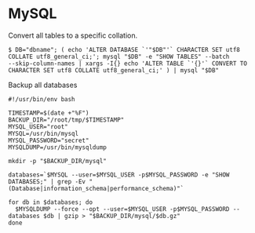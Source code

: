 # MySQL

Convert all tables to a specific collation.

    $ DB="dbname"; ( echo 'ALTER DATABASE `'"$DB"'` CHARACTER SET utf8
    COLLATE utf8_general_ci;'; mysql "$DB" -e "SHOW TABLES" --batch
    --skip-column-names | xargs -I{} echo 'ALTER TABLE `'{}'` CONVERT TO
    CHARACTER SET utf8 COLLATE utf8_general_ci;' ) | mysql "$DB"

Backup all databases

    #!/usr/bin/env bash

    TIMESTAMP=$(date +"%F")
    BACKUP_DIR="/root/tmp/$TIMESTAMP"
    MYSQL_USER="root"
    MYSQL=/usr/bin/mysql
    MYSQL_PASSWORD="secret"
    MYSQLDUMP=/usr/bin/mysqldump

    mkdir -p "$BACKUP_DIR/mysql"

    databases=`$MYSQL --user=$MYSQL_USER -p$MYSQL_PASSWORD -e "SHOW DATABASES;" | grep -Ev "(Database|information_schema|performance_schema)"`

    for db in $databases; do
      $MYSQLDUMP --force --opt --user=$MYSQL_USER -p$MYSQL_PASSWORD --databases $db | gzip > "$BACKUP_DIR/mysql/$db.gz"
    done
